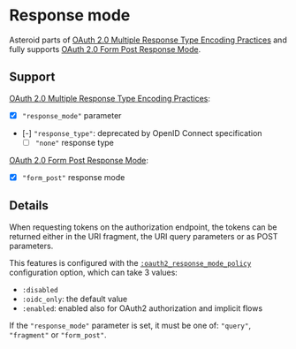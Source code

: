 # Response mode

Asteroid parts of
[OAuth 2.0 Multiple Response Type Encoding Practices](https://openid.net/specs/oauth-v2-multiple-response-types-1_0.html)
and fully supports
[OAuth 2.0 Form Post Response Mode](https://openid.net/specs/oauth-v2-form-post-response-mode-1_0.html).

## Support

[OAuth 2.0 Multiple Response Type Encoding Practices](https://openid.net/specs/oauth-v2-multiple-response-types-1_0.html):
- [x] `"response_mode"` parameter
- [-] `"response_type"`: deprecated by OpenID Connect specification
  - [ ] `"none"` response type

[OAuth 2.0 Form Post Response Mode](https://openid.net/specs/oauth-v2-form-post-response-mode-1_0.html):
- [x] `"form_post"` response mode

## Details

When requesting tokens on the authorization endpoint, the tokens can be returned either
in the URI fragment, the URI query parameters or as POST parameters.

This features is configured with the
[`:oauth2_response_mode_policy`](Asteroid.Config.html#module-oauth2_response_mode_policy)
configuration option, which can take 3 values:
- `:disabled`
- `:oidc_only`: the default value
- `:enabled`: enabled also for OAuth2 authorization and implicit flows

If the `"response_mode"` parameter is set, it must be one of: `"query"`, `"fragment"` or
`"form_post"`.
